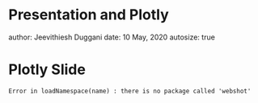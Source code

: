 Presentation and Plotly
========================================================
author: Jeevithiesh Duggani
date: 10 May, 2020
autosize: true

Plotly Slide 
========================================================



```
Error in loadNamespace(name) : there is no package called 'webshot'
```
